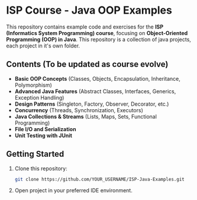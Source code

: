 # ISP Course - Java OOP Examples

This repository contains example code and exercises for the **ISP (Informatics System Programming) course**, focusing on **Object-Oriented Programming (OOP) in Java**. This repository is a collection of java projects, each project in it's own folder. 

## Contents (To be updated as course evolve)
- **Basic OOP Concepts** (Classes, Objects, Encapsulation, Inheritance, Polymorphism)
- **Advanced Java Features** (Abstract Classes, Interfaces, Generics, Exception Handling)
- **Design Patterns** (Singleton, Factory, Observer, Decorator, etc.)
- **Concurrency** (Threads, Synchronization, Executors)
- **Java Collections & Streams** (Lists, Maps, Sets, Functional Programming)
- **File I/O and Serialization**
- **Unit Testing with JUnit**

## Getting Started
1. Clone this repository:
   ```sh
   git clone https://github.com/YOUR_USERNAME/ISP-Java-Examples.git

2. Open project in your preferred IDE environment.
